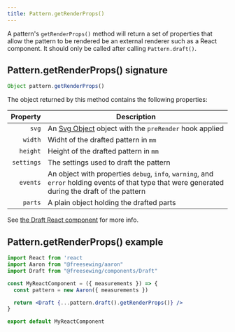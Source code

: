 ```yaml
---
title: Pattern.getRenderProps()
---
```


A pattern's `getRenderProps()` method will return a set of properties 
that allow the pattern to be rendered be an external renderer such as
a React component. It should only be called after calling `Pattern.draft()`.

## Pattern.getRenderProps() signature

```js
Object pattern.getRenderProps()
``` 

The object returned by this method contains the following properties:

| Property | Description |
| --------:| ----------- |
| `svg` | An [Svg Object](/reference/api/svg/) object with the `preRender` hook applied |
| `width` | Widht of the drafted pattern in `mm` |
| `height` | Height of the drafted pattern in `mm` |
| `settings` | The settings used to draft the pattern |
| `events` | An object with properties `debug`, `info`, `warning`, and `error` holding events of that type that were generated during the draft of the pattern |
| `parts` | A plain object holding the drafted parts |

<Tip>

See [the Draft React component](/reference/packages/components/draft/) for more info.

</Tip>


## Pattern.getRenderProps() example

```jsx
import React from 'react
import Aaron from "@freesewing/aaron"
import Draft from "@freesewing/components/Draft"

const MyReactComponent = ({ measurements }) => {
  const pattern = new Aaron({ measurements })

  return <Draft {...pattern.draft().getRenderProps()} />
}

export default MyReactComponent
``` 

